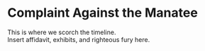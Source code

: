 # Complaint Against the Manatee

This is where we scorch the timeline.  
Insert affidavit, exhibits, and righteous fury here.
